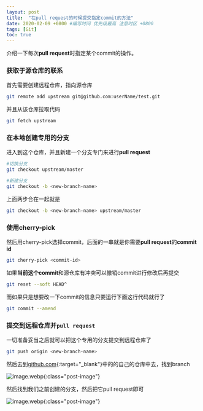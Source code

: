 ```yaml
---
layout: post
title:  "在pull request的时候提交指定commit的方法"
date: 2020-02-09 +0800 #编写时间 优先级最高 注意时区 +0800
tags: [Git]
toc: true
---
```


介绍一下每次**pull request**时指定某个commit的操作。

<!--excerpt-->

### 获取于源仓库的联系

首先需要创建远程仓库，指向源仓库
~~~ bash
git remote add upstream git@github.com:userName/test.git
~~~

并且从该仓库拉取代码
~~~ bash
git fetch upstream
~~~

### 在本地创建专用的分支

进入到这个仓库，并且新建一个分支专门来进行**pull request**
~~~ bash
#切换分支
git checkout upstream/master

#新建分支
git checkout -b <new-branch-name>
~~~

上面两步合在一起就是
~~~ bash
git checkout -b <new-branch-name> upstream/master
~~~

### 使用cherry-pick

然后用cherry-pick选择commit，后面的一串就是你需要**pull request**的**commit id**
~~~ bash
git cherry-pick <commit-id>
~~~

如果**当前这个commit**和源仓库有冲突可以撤销commit进行修改后再提交
~~~ bash
git reset --soft HEAD^
~~~

而如果只是想要改一下commit的信息只要运行下面这行代码就行了
~~~ bash
git commit --amend
~~~

### 提交到远程仓库并`pull request`

一切准备妥当之后就可以把这个专用的分支提交到远程仓库了
~~~ bash
git push origin <new-branch-name>
~~~

然后去到[github.com](https://github.com){:target="_blank"}中的的自己的仓库中去，找到branch

![image.webp](https://i.loli.net/2020/02/09/m7XsAuF4TYHoWM9.webp){:class="post-image"}

然后找到我们之前创建的分支，然后把它pull request即可

![image.webp](https://i.loli.net/2020/02/09/2uPBjQ1mYLqJKax.webp){:class="post-image"}
